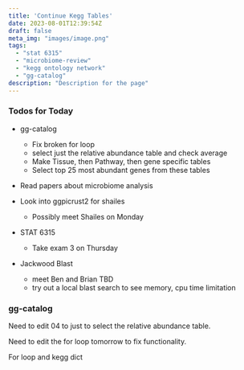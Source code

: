 ```yaml
---
title: 'Continue Kegg Tables'
date: 2023-08-01T12:39:54Z
draft: false
meta_img: "images/image.png"
tags:
  - "stat 6315"
  - "microbiome-review"
  - "kegg ontology network"
  - "gg-catalog"
description: "Description for the page"
---
```


### Todos for Today

- gg-catalog
  - Fix broken for loop
  - select just the relative abundance table and check average
  - Make Tissue, then Pathway, then gene specific tables
  - Select top 25 most abundant genes from these tables
 
- Read papers about microbiome analysis

- Look into ggpicrust2 for shailes
  - Possibly meet Shailes on Monday

- STAT 6315
  - Take exam 3 on Thursday
  
- Jackwood Blast
  - meet Ben and Brian TBD
  - try out a local blast search to see memory, cpu time limitation

### gg-catalog

Need to edit 04 to just to select the relative abundance table.


Need to edit the for loop tomorrow to fix functionality.


For loop and kegg dict